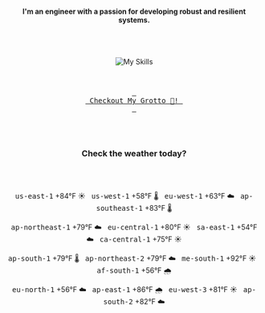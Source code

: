 <h4 align="center">I'm an engineer with a passion for developing robust and resilient systems.</h4>

<div align="center">
  <br/><br/>

![My Skills](https://go-skill-icons.vercel.app/api/icons?i=aws,azure,ts,go,docker,kubernetes,argocd,python&perline=4&theme=light)

<br/>

[<kbd> <br> Checkout My Grotto 🍵! <br> </kbd>](https://sathirak.me/)
  
</div>

<br/>
<br/>

<h3 align="center">Check the weather today?</h3>
<!-- start-daily-update -->
<div align="center">
  <!-- Updated on Sat Jul  5 01:46:58 UTC 2025 --><br><br>

  <kbd>us-east-1</kbd> +84°F ☀️ &nbsp; 
  <kbd>us-west-1</kbd> +58°F 🌡️ &nbsp; 
  <kbd>eu-west-1</kbd> +63°F ☁️ &nbsp; 
  <kbd>ap-southeast-1</kbd> +83°F 🌡️ <br>

  <kbd>ap-northeast-1</kbd> +79°F ☁️ &nbsp; 
  <kbd>eu-central-1</kbd> +80°F ☀️ &nbsp; 
  <kbd>sa-east-1</kbd> +54°F ☁️ &nbsp; 
  <kbd>ca-central-1</kbd> +75°F ☀️ <br>

  <kbd>ap-south-1</kbd> +79°F 🌡️ &nbsp; 
  <kbd>ap-northeast-2</kbd> +79°F ☁️ &nbsp; 
  <kbd>me-south-1</kbd> +92°F ☀️ &nbsp; 
  <kbd>af-south-1</kbd> +56°F 🌧️ <br>

  <kbd>eu-north-1</kbd> +56°F ☁️ &nbsp; 
  <kbd>ap-east-1</kbd> +86°F 🌧️ &nbsp; 
  <kbd>eu-west-3</kbd> +81°F ☀️ &nbsp; 
  <kbd>ap-south-2</kbd> +82°F ☁️
</div>
<!-- end-daily-update -->
